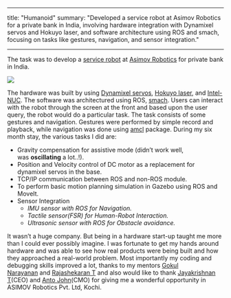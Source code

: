
---
title: "Humanoid" 
summary: "Developed a service robot at Asimov Robotics for a private bank in India, involving hardware integration with Dynamixel servos and Hokuyo laser, and software architecture using ROS and smach, focusing on tasks like gestures, navigation, and sensor integration."

---



The task was to develop a [service robot](https://www.youtube.com/watch?v=5vjY1c8N1rk) at [Asimov Robotics](https://www.asimovrobotics.com/) for private bank in India.

  ![](/newWebsite/projects/asimov.jpg)

The hardware was built by using [Dynamixel servos](http://www.robotis.us/dynamixel/), [Hokuyo laser](https://www.hokuyo-aut.jp/search/index.php?cate01=1), and [Intel-NUC](https://www.intel.com/content/www/us/en/products/boards-kits/nuc.html). The software was architectured using ROS, [smach](http://wiki.ros.org/smach). Users can interact with the robot through the screen at the front and based upon the user query, the robot would do a particular task. The task consists of some gestures and navigation. Gestures were performed by simple record and playback, while navigation was done using [amcl](http://wiki.ros.org/amcl) package. During my six month stay, the various tasks I did are:



-   Gravity compensation for assistive mode (didn’t work well, was **oscillating** a lot..!).
-   Position and Velocity control of DC motor as a replacement for dynamixel servos in the base.
-   TCP/IP communication between ROS and non-ROS module.
-   To perform basic motion planning simulation in Gazebo using ROS and MoveIt.
-   Sensor Integration
    -   _IMU sensor with ROS for Navigation._
    -   _Tactile sensor(FSR) for Human-Robot Interaction._
    -   _Ultrasonic sensor with ROS for Obstacle avoidance._

  

It wasn’t a huge company. But being in a hardware start-up taught me more than I could ever possibly imagine. I was fortunate to get my hands around hardware and was able to see how real products were being built and how they approached a real-world problem. Most importantly my coding and debugging skills improved a lot, thanks to my mentors [Gokul Narayanan](https://www.linkedin.com/in/gokul-narayanan/) and [Rajashekaran T](https://www.linkedin.com/in/rajashekaran-t-071ab49b/) and also would like to thank [Jayakrishnan T](https://www.linkedin.com/in/jayakrishnan-t-61647125/)(CEO) and [Anto John](https://www.linkedin.com/in/antojohn/)(CMO) for giving me a wonderful opportunity in ASIMOV Robotics Pvt. Ltd, Kochi.